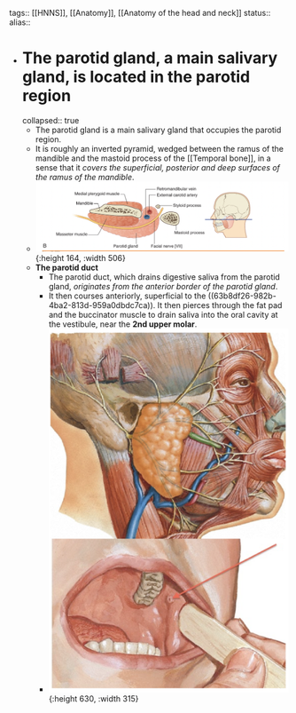 tags:: [[HNNS]], [[Anatomy]], [[Anatomy of the head and neck]] 
status::
alias::

- # The parotid gland, a main salivary gland, is located in the parotid region
  collapsed:: true
	- The parotid gland is a main salivary gland that occupies the parotid region.
	- It is roughly an inverted pyramid, wedged between the ramus of the mandible and the mastoid process of the [[Temporal bone]], in a sense that it *covers the superficial, posterior and deep surfaces of the ramus of the mandible*.
	- ![image.png](../assets/image_1673065469415_0.png){:height 164, :width 506}
	- **The parotid duct**
		- The parotid duct, which drains digestive saliva from the parotid gland, *originates from the anterior border of the parotid gland*.
		- It then courses anteriorly, superficial to the ((63b8df26-982b-4ba2-813d-959a0dbdc7ca)). It then pierces through the fat pad and the buccinator muscle to drain saliva into the oral cavity at the vestibule, near the **2nd upper molar**.
		- ![image.png](../assets/image_1673065482153_0.png){:height 630, :width 315}